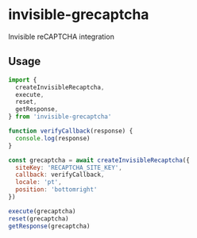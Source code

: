 # invisible-grecaptcha
Invisible reCAPTCHA integration

## Usage

```js
import {
  createInvisibleRecaptcha, 
  execute, 
  reset, 
  getResponse,
} from 'invisible-grecaptcha'

function verifyCallback(response) {
  console.log(response)
}

const grecaptcha = await createInvisibleRecaptcha({
  siteKey: 'RECAPTCHA_SITE_KEY',
  callback: verifyCallback,
  locale: 'pt',
  position: 'bottomright'
})

execute(grecaptcha)
reset(grecaptcha)
getResponse(grecaptcha)
```
